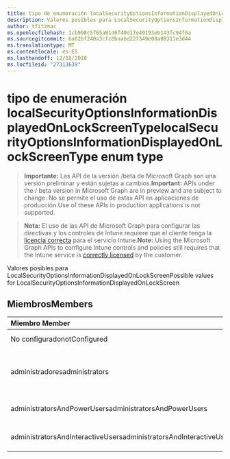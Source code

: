 ```yaml
---
title: tipo de enumeración localSecurityOptionsInformationDisplayedOnLockScreenType
description: Valores posibles para LocalSecurityOptionsInformationDisplayedOnLockScreen
author: tfitzmac
ms.openlocfilehash: 1cb998c5765a81d6f40d17e49193eb143fc94f6a
ms.sourcegitcommit: 6a82bf240a3cfc0baabd227349e08a08311e3d44
ms.translationtype: MT
ms.contentlocale: es-ES
ms.lasthandoff: 12/18/2018
ms.locfileid: "27313639"
---
```

# <a name="localsecurityoptionsinformationdisplayedonlockscreentype-enum-type"></a><span data-ttu-id="c1181-103">tipo de enumeración localSecurityOptionsInformationDisplayedOnLockScreenType</span><span class="sxs-lookup"><span data-stu-id="c1181-103">localSecurityOptionsInformationDisplayedOnLockScreenType enum type</span></span>

> <span data-ttu-id="c1181-104">**Importante:** Las API de la versión /beta de Microsoft Graph son una versión preliminar y están sujetas a cambios.</span><span class="sxs-lookup"><span data-stu-id="c1181-104">**Important:** APIs under the / beta version in Microsoft Graph are in preview and are subject to change.</span></span> <span data-ttu-id="c1181-105">No se permite el uso de estas API en aplicaciones de producción.</span><span class="sxs-lookup"><span data-stu-id="c1181-105">Use of these APIs in production applications is not supported.</span></span>

> <span data-ttu-id="c1181-106">**Nota:** El uso de las API de Microsoft Graph para configurar las directivas y los controles de Intune requiere que el cliente tenga la [licencia correcta](https://go.microsoft.com/fwlink/?linkid=839381) para el servicio Intune.</span><span class="sxs-lookup"><span data-stu-id="c1181-106">**Note:** Using the Microsoft Graph APIs to configure Intune controls and policies still requires that the Intune service is [correctly licensed](https://go.microsoft.com/fwlink/?linkid=839381) by the customer.</span></span>

<span data-ttu-id="c1181-107">Valores posibles para LocalSecurityOptionsInformationDisplayedOnLockScreen</span><span class="sxs-lookup"><span data-stu-id="c1181-107">Possible values for LocalSecurityOptionsInformationDisplayedOnLockScreen</span></span>
## <a name="members"></a><span data-ttu-id="c1181-108">Miembros</span><span class="sxs-lookup"><span data-stu-id="c1181-108">Members</span></span>
|<span data-ttu-id="c1181-109">Miembro	</span><span class="sxs-lookup"><span data-stu-id="c1181-109">Member</span></span>|<span data-ttu-id="c1181-110">Valor</span><span class="sxs-lookup"><span data-stu-id="c1181-110">Value</span></span>|<span data-ttu-id="c1181-111">Descripción</span><span class="sxs-lookup"><span data-stu-id="c1181-111">Description</span></span>|
|:---|:---|:---|
|<span data-ttu-id="c1181-112">No configurado</span><span class="sxs-lookup"><span data-stu-id="c1181-112">notConfigured</span></span>|<span data-ttu-id="c1181-113">0</span><span class="sxs-lookup"><span data-stu-id="c1181-113">0</span></span>|<span data-ttu-id="c1181-114">No configurado</span><span class="sxs-lookup"><span data-stu-id="c1181-114">Not Configured</span></span>|
|<span data-ttu-id="c1181-115">administradores</span><span class="sxs-lookup"><span data-stu-id="c1181-115">administrators</span></span>|<span data-ttu-id="c1181-116">1</span><span class="sxs-lookup"><span data-stu-id="c1181-116">1</span></span>|<span data-ttu-id="c1181-117">Nombre de usuario para mostrar, nombres de dominio y usuario</span><span class="sxs-lookup"><span data-stu-id="c1181-117">User display name, domain and user names</span></span>|
|<span data-ttu-id="c1181-118">administratorsAndPowerUsers</span><span class="sxs-lookup"><span data-stu-id="c1181-118">administratorsAndPowerUsers</span></span>|<span data-ttu-id="c1181-119">2</span><span class="sxs-lookup"><span data-stu-id="c1181-119">2</span></span>|<span data-ttu-id="c1181-120">Sólo nombre de usuario para mostrar</span><span class="sxs-lookup"><span data-stu-id="c1181-120">User display name only</span></span>|
|<span data-ttu-id="c1181-121">administratorsAndInteractiveUsers</span><span class="sxs-lookup"><span data-stu-id="c1181-121">administratorsAndInteractiveUsers</span></span>|<span data-ttu-id="c1181-122">3</span><span class="sxs-lookup"><span data-stu-id="c1181-122">3</span></span>|<span data-ttu-id="c1181-123">No mostrar información de usuario</span><span class="sxs-lookup"><span data-stu-id="c1181-123">Do not display user information</span></span>|





